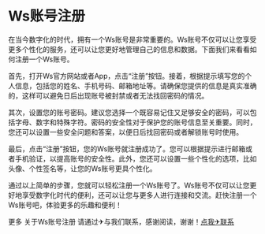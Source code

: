 # Ws账号注册

在当今数字化的时代，拥有一个Ws账号是非常重要的。Ws账号不仅可以让您享受更多个性化的服务，还可以让您更好地管理自己的信息和数据。下面我们来看看如何注册一个Ws账号。

首先，打开Ws官方网站或者App，点击“注册”按钮。接着，根据提示填写您的个人信息，包括您的姓名、手机号码、邮箱地址等。请确保您提供的信息是真实准确的，这样可以避免日后出现账号被封禁或者无法找回密码的情况。

其次，设置您的账号密码。建议您选择一个既容易记住又足够安全的密码，可以包括字母、数字和特殊字符。密码的安全性对于保护您的账号信息至关重要。同时，您还可以设置一些安全问题和答案，以便日后找回密码或者解锁账号时使用。

最后，点击“注册”按钮，您的Ws账号就注册成功了。您可以根据提示进行邮箱或者手机验证，以提高账号的安全性。此外，您还可以设置一些个性化的选项，比如头像、个性签名等，让您的Ws账号更具个性化。

通过以上简单的步骤，您就可以轻松注册一个Ws账号了。Ws账号不仅可以让您更好地享受数字化时代的便利，还可以让您与更多人进行连接和交流。赶快注册一个Ws账号吧，体验更多的乐趣和便利！

更多 关于Ws账号注册 请通过✈与我们联系，感谢阅读，谢谢！[点我✈联系](https://sms.k02.cc)